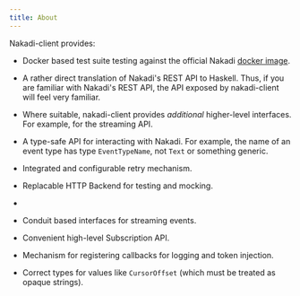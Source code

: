 ```yaml
---
title: About
---
```


Nakadi-client provides:

- Docker based test suite testing against the official Nakadi [docker
  image](https://github.com/zalando/nakadi#running-a-server).

- A rather direct translation of Nakadi's REST API to Haskell. Thus,
  if you are familiar with Nakadi's REST API, the API exposed by
  nakadi-client will feel very familiar.

- Where suitable, nakadi-client provides *additional* higher-level
  interfaces. For example, for the streaming API.

- A type-safe API for interacting with Nakadi. For example, the name
  of an event type has type `EventTypeName`, not `Text` or something
  generic.

- Integrated and configurable retry mechanism.

- Replacable HTTP Backend for testing and mocking.
- 
- Conduit based interfaces for streaming events.

- Convenient high-level Subscription API.

- Mechanism for registering callbacks for logging and token injection.

- Correct types for values like `CursorOffset` (which must be treated
  as opaque strings).
